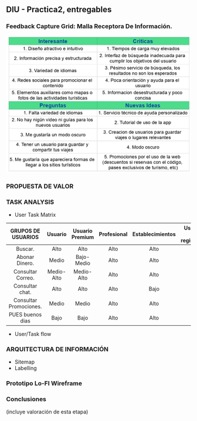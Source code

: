 ## DIU - Practica2, entregables

### Feedback Capture Grid: Malla Receptora De Información.
![ScreenShot](FeedbackCaptureGrid.jpg)

### PROPUESTA DE VALOR



### TASK ANALYSIS

* User Task Matrix 

|GRUPOS DE USUARIOS              | Usuario         | Usuario Premium      | Profesional     | Establecimientos   | Usuarios no registrados  | Ranking  |
| :------:                       | :------:        | :------:             |  :------:       | :------:           |  :------:                | :------: |
| Buscar.                        | Alto            |  Alto                |     Alto        | Alto               | NO                       | 12       |
| Abonar Dinero.                 | Medio           |  Bajo-Medio          |     Alto        | Alto               | NO                       | 10.5     |
| Consultar Correo.              | Medio-Alto      |  Medio-Alto          |     Alto        | Alto               | NO                       | 10       |
| Consultar chat.                | Alto            |  Alto                |     Alto        | Bajo               | NO                       | 10       |
| Consultar Promociones.         | Medio           |  Medio               |     Alto        | Alto               | NO                       | 10       |
| PUES buenos dias               | Bajo            |  Bajo                |     Alto        | Alto               | NO                       | 8        |



* User/Task flow


### ARQUITECTURA DE INFORMACIÓN

* Sitemap 
* Labelling 


### Prototipo Lo-FI Wireframe 


### Conclusiones  
(incluye valoración de esta etapa)
